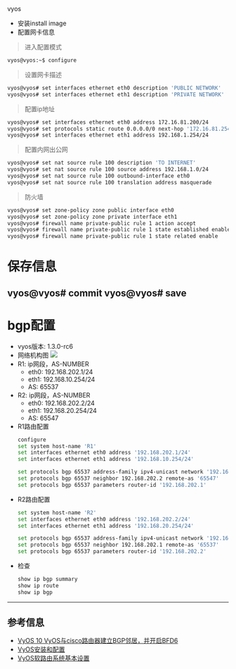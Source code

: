 vyos
- 安装install image
- 配置网卡信息

> 进入配置模式
```bash
vyos@vyos:~$ configure
```
> 设置网卡描述
```bash
vyos@vyos# set interfaces ethernet eth0 description 'PUBLIC NETWORK'
vyos@vyos# set interfaces ethernet eth1 description 'PRIVATE NETWORK'
```
> 配置ip地址
```bash
vyos@vyos# set interfaces ethernet eth0 address 172.16.81.200/24
vyos@vyos# set protocols static route 0.0.0.0/0 next-hop '172.16.81.254'
vyos@vyos# set interfaces ethernet eth1 address 192.168.1.254/24
```
> 配置内网出公网
```bash
vyos@vyos# set nat source rule 100 description 'TO INTERNET'
vyos@vyos# set nat source rule 100 source address 192.168.1.0/24
vyos@vyos# set nat source rule 100 outbound-interface eth0
vyos@vyos# set nat source rule 100 translation address masquerade
```
> 防火墙
```bash
vyos@vyos# set zone-policy zone public interface eth0
vyos@vyos# set zone-policy zone private interface eth1
vyos@vyos# firewall name private-public rule 1 action accept
vyos@vyos# firewall name private-public rule 1 state established enable
vyos@vyos# firewall name private-public rule 1 state related enable
```
# 保存信息
vyos@vyos# commit
vyos@vyos# save
---
# bgp配置
- vyos版本: 1.3.0-rc6
- 网络机构图
  ![](img/BGP_01.png)
- R1: ip网段，AS-NUMBER
  - eth0: 192.168.202.1/24
  - eth1: 192.168.10.254/24
  - AS: 65537
- R2: ip网段，AS-NUMBER
  - eth0: 192.168.202.2/24
  - eth1: 192.168.20.254/24
  - AS: 65547
- R1路由配置
  ```bash
  configure
  set system host-name 'R1'
  set interfaces ethernet eth0 address '192.168.202.1/24'
  set interfaces ethernet eth1 address '192.168.10.254/24'

  set protocols bgp 65537 address-family ipv4-unicast network '192.168.10.0/24'
  set protocols bgp 65537 neighbor 192.168.202.2 remote-as '65547'
  set protocols bgp 65537 parameters router-id '192.168.202.1'
  ```
- R2路由配置
  ```bash
  set system host-name 'R2'
  set interfaces ethernet eth0 address '192.168.202.2/24'
  set interfaces ethernet eth1 address '192.168.20.254/24'

  set protocols bgp 65537 address-family ipv4-unicast network '192.168.20.0/24'
  set protocols bgp 65537 neighbor 192.168.202.1 remote-as '65537'
  set protocols bgp 65537 parameters router-id '192.168.202.2'
  ```
- 检查
  ```bash
  show ip bgp summary
  show ip route
  show ip bgp
  ```
---
## 参考信息
- [VyOS 10 VyOS与cisco路由器建立BGP邻居，并开启BFD6](https://zhuanlan.zhihu.com/p/139295488)
- [VyOS安装和配置](https://blog.csdn.net/allway2/article/details/106888649)
- [VyOS软路由系统基本设置 ](https://www.cnblogs.com/technology178/p/9486563.html)